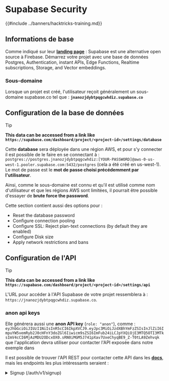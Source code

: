 # Supabase Security

{{#include ../banners/hacktricks-training.md}}

## Informations de base

Comme indiqué sur leur [**landing page**](https://supabase.com/) : Supabase est une alternative open source à Firebase. Démarrez votre projet avec une base de données Postgres, Authentication, instant APIs, Edge Functions, Realtime subscriptions, Storage, and Vector embeddings.

### Sous-domaine

Lorsque un projet est créé, l'utilisateur reçoit généralement un sous-domaine supabase.co tel que : **`jnanozjdybtpqgcwhdiz.supabase.co`**

## **Configuration de la base de données**

> [!TIP]
> **This data can be accessed from a link like `https://supabase.com/dashboard/project/<project-id>/settings/database`**

Cette **database** sera déployée dans une région AWS, et pour s'y connecter il est possible de le faire en se connectant à : `postgres://postgres.jnanozjdybtpqgcwhdiz:[YOUR-PASSWORD]@aws-0-us-west-1.pooler.supabase.com:5432/postgres` (cela a été créé en us-west-1).\
Le mot de passe est le **mot de passe choisi précédemment par l'utilisateur**.

Ainsi, comme le sous-domaine est connu et qu'il est utilisé comme nom d'utilisateur et que les régions AWS sont limitées, il pourrait être possible d'essayer de **brute force the password**.

Cette section contient aussi des options pour :

- Reset the database password
- Configure connection pooling
- Configure SSL: Reject plan-text connections (by default they are enabled)
- Configure Disk size
- Apply network restrictions and bans

## Configuration de l'API

> [!TIP]
> **This data can be accessed from a link like `https://supabase.com/dashboard/project/<project-id>/settings/api`**

L'URL pour accéder à l'API Supabase de votre projet ressemblera à : `https://jnanozjdybtpqgcwhdiz.supabase.co`.

### anon api keys

Elle générera aussi une **anon API key** (`role: "anon"`), comme : `eyJhbGciOiJIUzI1NiIsInR5cCI6IkpXVCJ9.eyJpc3MiOiJzdXBhYmFzZSIsInJlZiI6ImpuYW5vemRyb2J0cHFnY3doZGl6Iiwicm9sZSI6ImFub24iLCJpYXQiOjE3MTQ5OTI3MTksImV4cCI6MjAzMDU2ODcxOX0.sRN0iMGM5J741pXav7UxeChyqBE9_Z-T0tLA9Zehvqk` que l'application devra utiliser pour contacter l'API exposée dans notre exemple dans

Il est possible de trouver l'API REST pour contacter cette API dans les [**docs**](https://supabase.com/docs/reference/self-hosting-auth/returns-the-configuration-settings-for-the-gotrue-server), mais les endpoints les plus intéressants seraient :

<details>

<summary>Signup (/auth/v1/signup)</summary>
```
POST /auth/v1/signup HTTP/2
Host: id.io.net
Content-Length: 90
X-Client-Info: supabase-js-web/2.39.2
Sec-Ch-Ua: "Not-A.Brand";v="99", "Chromium";v="124"
Sec-Ch-Ua-Mobile: ?0
Authorization: Bearer eyJhbGciOiJIUzI1NiIsInR5cCI6IkpXVCJ9.eyJpc3MiOiJzdXBhYmFzZSIsInJlZiI6ImpuYW5vemRyb2J0cHFnY3doZGl6Iiwicm9sZSI6ImFub24iLCJpYXQiOjE3MTQ5OTI3MTksImV4cCI6MjAzMDU2ODcxOX0.sRN0iMGM5J741pXav7UxeChyqBE9_Z-T0tLA9Zehvqk
User-Agent: Mozilla/5.0 (Windows NT 10.0; Win64; x64) AppleWebKit/537.36 (KHTML, like Gecko) Chrome/124.0.6367.60 Safari/537.36
Content-Type: application/json;charset=UTF-8
Apikey: eyJhbGciOiJIUzI1NiIsInR5cCI6IkpXVCJ9.eyJpc3MiOiJzdXBhYmFzZSIsInJlZiI6ImpuYW5vemRyb2J0cHFnY3doZGl6Iiwicm9sZSI6ImFub24iLCJpYXQiOjE3MTQ5OTI3MTksImV4cCI6MjAzMDU2ODcxOX0.sRN0iMGM5J741pXav7UxeChyqBE9_Z-T0tLA9Zehvqk
Sec-Ch-Ua-Platform: "macOS"
Accept: */*
Origin: https://cloud.io.net
Sec-Fetch-Site: same-site
Sec-Fetch-Mode: cors
Sec-Fetch-Dest: empty
Referer: https://cloud.io.net/
Accept-Encoding: gzip, deflate, br
Accept-Language: en-GB,en-US;q=0.9,en;q=0.8
Priority: u=1, i

{"email":"test@exmaple.com","password":"SomeCOmplexPwd239."}
```
</details>

<details>

<summary>Connexion (/auth/v1/token?grant_type=password)</summary>
```
POST /auth/v1/token?grant_type=password HTTP/2
Host: hypzbtgspjkludjcnjxl.supabase.co
Content-Length: 80
X-Client-Info: supabase-js-web/2.39.2
Sec-Ch-Ua: "Not-A.Brand";v="99", "Chromium";v="124"
Sec-Ch-Ua-Mobile: ?0
Authorization: Bearer eyJhbGciOiJIUzI1NiIsInR5cCI6IkpXVCJ9.eyJpc3MiOiJzdXBhYmFzZSIsInJlZiI6ImpuYW5vemRyb2J0cHFnY3doZGl6Iiwicm9sZSI6ImFub24iLCJpYXQiOjE3MTQ5OTI3MTksImV4cCI6MjAzMDU2ODcxOX0.sRN0iMGM5J741pXav7UxeChyqBE9_Z-T0tLA9Zehvqk
User-Agent: Mozilla/5.0 (Windows NT 10.0; Win64; x64) AppleWebKit/537.36 (KHTML, like Gecko) Chrome/124.0.6367.60 Safari/537.36
Content-Type: application/json;charset=UTF-8
Apikey: eyJhbGciOiJIUzI1NiIsInR5cCI6IkpXVCJ9.eyJpc3MiOiJzdXBhYmFzZSIsInJlZiI6ImpuYW5vemRyb2J0cHFnY3doZGl6Iiwicm9sZSI6ImFub24iLCJpYXQiOjE3MTQ5OTI3MTksImV4cCI6MjAzMDU2ODcxOX0.sRN0iMGM5J741pXav7UxeChyqBE9_Z-T0tLA9Zehvqk
Sec-Ch-Ua-Platform: "macOS"
Accept: */*
Origin: https://cloud.io.net
Sec-Fetch-Site: same-site
Sec-Fetch-Mode: cors
Sec-Fetch-Dest: empty
Referer: https://cloud.io.net/
Accept-Encoding: gzip, deflate, br
Accept-Language: en-GB,en-US;q=0.9,en;q=0.8
Priority: u=1, i

{"email":"test@exmaple.com","password":"SomeCOmplexPwd239."}
```
</details>

Ainsi, chaque fois que vous découvrez un client utilisant supabase avec le sous-domaine qui lui a été attribué (il est possible qu'un sous-domaine de l'entreprise ait un CNAME pointant vers leur sous-domaine supabase), vous pouvez essayer de **créer un nouveau compte sur la plateforme en utilisant l'API supabase**.

### Clés API secret / service_role

Une clé API secrète sera également générée avec **`role: "service_role"`**. Cette clé API doit rester secrète car elle pourra contourner la **Row Level Security**.

La clé API ressemble à ceci : `eyJhbGciOiJIUzI1NiIsInR5cCI6IkpXVCJ9.eyJpc3MiOiJzdXBhYmFzZSIsInJlZiI6ImpuYW5vemRyb2J0cHFnY3doZGl6Iiwicm9sZSI6InNlcnZpY2Vfcm9sZSIsImlhdCI6MTcxNDk5MjcxOSwiZXhwIjoyMDMwNTY4NzE5fQ.0a8fHGp3N_GiPq0y0dwfs06ywd-zhTwsm486Tha7354`

### JWT Secret

Un **JWT Secret** sera également généré afin que l'application puisse **créer et signer des tokens JWT personnalisés**.

## Authentification

### Inscription

> [!TIP]
> Par **défaut** supabase permettra aux **nouveaux utilisateurs de créer des comptes** sur votre projet en utilisant les endpoints API mentionnés précédemment.

Cependant, ces nouveaux comptes, par défaut, **devront valider leur adresse e‑mail** pour pouvoir se connecter au compte. Il est possible d'activer **"Allow anonymous sign-ins"** pour permettre aux personnes de se connecter sans vérifier leur adresse e‑mail. Cela pourrait donner accès à des **données inattendues** (ils obtiennent les rôles `public` et `authenticated`).\
C'est une très mauvaise idée car supabase facture par utilisateur actif, donc des personnes pourraient créer des utilisateurs, se connecter et supabase facturera pour ceux-ci :

<figure><img src="../images/image (1) (1) (1) (1) (1) (1).png" alt=""><figcaption></figcaption></figure>

#### Auth : application côté serveur des restrictions d'inscription

Masquer le bouton d'inscription dans le frontend ne suffit pas. Si le **serveur Auth autorise toujours les inscriptions**, un attaquant peut appeler l'API directement avec la clé publique `anon` et créer des utilisateurs arbitraires.

Test rapide (depuis un client non authentifié) :
```bash
curl -X POST \
-H "apikey: <SUPABASE_ANON_KEY>" \
-H "Authorization: Bearer <SUPABASE_ANON_KEY>" \
-H "Content-Type: application/json" \
-d '{"email":"attacker@example.com","password":"Sup3rStr0ng!"}' \
https://<PROJECT_REF>.supabase.co/auth/v1/signup
```
Durcissement attendu :
- Désactiver les inscriptions par email/mot de passe dans le Dashboard : Authentication → Providers → Email → Disable sign ups (invite-only), ou définir l'équivalent dans GoTrue.
- Vérifier que l'API renvoie maintenant un code 4xx à l'appel précédent et qu'aucun nouvel utilisateur n'est créé.
- Si vous dépendez des invitations ou du SSO, assurez-vous que tous les autres providers sont désactivés sauf si explicitement nécessaires.

## RLS and Views: contournement d'écriture via PostgREST

Utiliser une Postgres VIEW pour « masquer » des colonnes sensibles et l'exposer via PostgREST peut modifier la façon dont les privilèges sont évalués. Dans PostgreSQL :
- Les vues ordinaires s'exécutent par défaut avec les privilèges du propriétaire de la view (definer semantics). Dans PG ≥15, vous pouvez opter pour `security_invoker`.
- Row Level Security (RLS) s'applique aux tables de base. Les propriétaires des tables contournent le RLS sauf si `FORCE ROW LEVEL SECURITY` est défini sur la table.
- Les vues updatables peuvent accepter des INSERT/UPDATE/DELETE qui sont ensuite appliqués à la table de base. Sans `WITH CHECK OPTION`, des écritures qui ne correspondent pas au prédicat de la view peuvent tout de même réussir.

Schéma de risque observé sur le terrain :
- Une view ne contenant que certaines colonnes est exposée via Supabase REST et son accès est accordé à `anon`/`authenticated`.
- PostgREST autorise du DML sur la view updatable et l'opération est évaluée avec les privilèges du propriétaire de la view, contournant de fait les politiques RLS prévues sur la table de base.
- Conséquence : des clients à faible privilège peuvent modifier en masse des lignes (p. ex. bios/avatars de profil) qu'ils ne devraient pas pouvoir modifier.

Écriture illustrative via la view (tentative depuis un client public) :
```bash
curl -X PATCH \
-H "apikey: <SUPABASE_ANON_KEY>" \
-H "Authorization: Bearer <SUPABASE_ANON_KEY>" \
-H "Content-Type: application/json" \
-H "Prefer: return=representation" \
-d '{"bio":"pwned","avatar_url":"https://i.example/pwn.png"}' \
"https://<PROJECT_REF>.supabase.co/rest/v1/users_view?id=eq.<victim_user_id>"
```
Checklist de durcissement pour les vues et RLS :
- Privilégiez l'exposition des tables de base avec des autorisations explicites au moindre privilège et des politiques RLS précises.
- Si vous devez exposer une vue :
- Rendez-la non modifiable (par ex., inclure des expressions/jointures) ou refusez `INSERT/UPDATE/DELETE` sur la vue pour tous les rôles non fiables.
- Appliquez `ALTER VIEW <v> SET (security_invoker = on)` pour que les privilèges de l'invocateur soient utilisés au lieu de ceux du propriétaire.
- Sur les tables de base, utilisez `ALTER TABLE <t> FORCE ROW LEVEL SECURITY;` afin que même les propriétaires soient soumis au RLS.
- Si vous autorisez des écritures via une vue modifiable, ajoutez `WITH [LOCAL|CASCADED] CHECK OPTION` et des RLS complémentaires sur les tables de base pour garantir que seules les lignes autorisées peuvent être écrites/modifiées.
- Dans Supabase, évitez d'accorder à `anon`/`authenticated` des privilèges d'écriture sur les vues sauf si vous avez vérifié le comportement end-to-end avec des tests.

Detection tip:
- Depuis un user de test `anon` et `authenticated`, tentez toutes les opérations CRUD sur chaque table/vue exposée. Toute écriture réussie alors que vous attendiez un refus indique une mauvaise configuration.

### Sondage CRUD piloté par OpenAPI depuis les rôles anon/auth

PostgREST expose un document OpenAPI que vous pouvez utiliser pour énumérer toutes les ressources REST, puis sonder automatiquement les opérations autorisées depuis des rôles peu privilégiés.

Récupérez l'OpenAPI (fonctionne avec la clé publique anon) :
```bash
curl -s https://<PROJECT_REF>.supabase.co/rest/v1/ \
-H "apikey: <SUPABASE_ANON_KEY>" \
-H "Authorization: Bearer <SUPABASE_ANON_KEY>" \
-H "Accept: application/openapi+json" | jq '.paths | keys[]'
```
Modèle de sonde (exemples):
- Lire une seule ligne (s'attendre à 401/403/200 selon RLS):
```bash
curl -s "https://<PROJECT_REF>.supabase.co/rest/v1/<table>?select=*&limit=1" \
-H "apikey: <SUPABASE_ANON_KEY>" \
-H "Authorization: Bearer <SUPABASE_ANON_KEY>"
```
- Tester que UPDATE est bloqué (utilisez un filtre inexistant pour éviter d'altérer les données pendant les tests) :
```bash
curl -i -X PATCH \
-H "apikey: <SUPABASE_ANON_KEY>" \
-H "Authorization: Bearer <SUPABASE_ANON_KEY>" \
-H "Content-Type: application/json" \
-H "Prefer: return=minimal" \
-d '{"__probe":true}' \
"https://<PROJECT_REF>.supabase.co/rest/v1/<table_or_view>?id=eq.00000000-0000-0000-0000-000000000000"
```
- Vérifier si INSERT est bloqué :
```bash
curl -i -X POST \
-H "apikey: <SUPABASE_ANON_KEY>" \
-H "Authorization: Bearer <SUPABASE_ANON_KEY>" \
-H "Content-Type: application/json" \
-H "Prefer: return=minimal" \
-d '{"__probe":true}' \
"https://<PROJECT_REF>.supabase.co/rest/v1/<table_or_view>"
```
- Vérifier que DELETE est bloqué:
```bash
curl -i -X DELETE \
-H "apikey: <SUPABASE_ANON_KEY>" \
-H "Authorization: Bearer <SUPABASE_ANON_KEY>" \
"https://<PROJECT_REF>.supabase.co/rest/v1/<table_or_view>?id=eq.00000000-0000-0000-0000-000000000000"
```
Recommandations:
- Automatisez les tests précédents pour `anon` et pour un utilisateur `authenticated` minimal, et intégrez-les dans la CI pour détecter les régressions.
- Traitez chaque table/vue/fonction exposée comme une surface de premier ordre. Ne supposez pas qu'une vue “hérite” de la même posture RLS que ses tables de base.

### Mots de passe & sessions

Il est possible d'indiquer la longueur minimale du mot de passe (par défaut), les exigences (aucune par défaut) et d'interdire l'utilisation de leaked passwords.\
Il est recommandé d'**améliorer les exigences car celles par défaut sont faibles**.

- Sessions utilisateur : Il est possible de configurer le fonctionnement des sessions (timeouts, 1 session par utilisateur...)
- Protection contre les bots et les abus : Il est possible d'activer Captcha.

### Paramètres SMTP

Il est possible de configurer un serveur SMTP pour envoyer des e-mails.

### Paramètres avancés

- Définir le temps d'expiration des access tokens (3600 par défaut)
- Activer la détection et la révocation des refresh tokens potentiellement compromis ainsi que le timeout
- MFA : Indiquer combien de facteurs MFA peuvent être enregistrés simultanément par utilisateur (10 par défaut)
- Max Direct Database Connections : Nombre maximal de connexions utilisées pour l'auth (10 par défaut)
- Max Request Duration : Durée maximale autorisée pour une requête Auth (10s par défaut)

## Stockage

> [!TIP]
> Supabase permet **de stocker des fichiers** et de les rendre accessibles via une URL (il utilise S3 buckets).

- Définir la taille maximale d'upload (par défaut 50MB)
- La connexion S3 est fournie avec une URL comme : `https://jnanozjdybtpqgcwhdiz.supabase.co/storage/v1/s3`
- Il est possible de **demander des S3 access key** qui sont composées d'un `access key ID` (ex. `a37d96544d82ba90057e0e06131d0a7b`) et d'un `secret access key` (ex. `58420818223133077c2cec6712a4f909aec93b4daeedae205aa8e30d5a860628`)

## Edge Functions

Il est aussi possible de **stocker des secrets** dans supabase qui seront **accessibles by edge functions** (ils peuvent être créés et supprimés depuis le web, mais il n'est pas possible d'accéder directement à leur valeur).

## References

- [Building Hacker Communities: Bug Bounty Village, getDisclosed’s Supabase Misconfig, and the LHE Squad (Ep. 133) – YouTube](https://youtu.be/NI-eXMlXma4)
- [Critical Thinking Podcast – Episode 133 page](https://www.criticalthinkingpodcast.io/episode-133-building-hacker-communities-bug-bounty-village-getdisclosed-and-the-lhe-squad/)
- [Supabase: Row Level Security (RLS)](https://supabase.com/docs/guides/auth/row-level-security)
- [PostgreSQL: Row Security Policies](https://www.postgresql.org/docs/current/ddl-rowsecurity.html)
- [PostgreSQL: CREATE VIEW (security_invoker, check option)](https://www.postgresql.org/docs/current/sql-createview.html)
- [PostgREST: OpenAPI documentation](https://postgrest.org/en/stable/references/api.html#openapi-documentation)

{{#include ../banners/hacktricks-training.md}}
